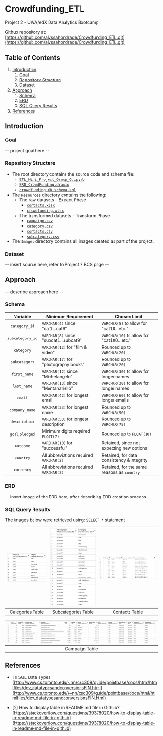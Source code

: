 # Crowdfunding_ETL
Project 2 - UWA/edX Data Analytics Bootcamp

Github repository at: [https://github.com/alyssahondrade/Crowdfunding_ETL.git](https://github.com/alyssahondrade/Crowdfunding_ETL.git)

## Table of Contents
1. [Introduction](https://github.com/alyssahondrade/Crowdfunding_ETL/blob/main/README.md#introduction)
    1. [Goal](https://github.com/alyssahondrade/Crowdfunding_ETL/blob/main/README.md#goal)
    2. [Repository Structure](https://github.com/alyssahondrade/Crowdfunding_ETL/blob/main/README.md#repository-structure)
    3. [Dataset](https://github.com/alyssahondrade/Crowdfunding_ETL/blob/main/README.md#dataset)
2. [Approach](https://github.com/alyssahondrade/Crowdfunding_ETL/blob/main/README.md#approach)
    1. [Schema](https://github.com/alyssahondrade/Crowdfunding_ETL/blob/main/README.md#schema)
    2. [ERD](https://github.com/alyssahondrade/Crowdfunding_ETL/blob/main/README.md#erd)
    3. [SQL Query Results](https://github.com/alyssahondrade/Crowdfunding_ETL/blob/main/README.md#sql-query-results)
3. [References](https://github.com/alyssahondrade/Crowdfunding_ETL/blob/main/README.md#references)


## Introduction

### Goal
-- project goal here --

### Repository Structure
- The root directory contains the source code and schema file:
    - [`ETL_Mini_Project_Group_6.ipynb`](https://github.com/alyssahondrade/Crowdfunding_ETL/blob/main/ETL_Mini_Project_Group_6.ipynb)
    - [`ERD_CrowdFunding.drawio`]()
    - [`crowdfunding_db_schema.sql`](https://github.com/alyssahondrade/Crowdfunding_ETL/blob/main/crowdfunding_db_schema.sql)
- The `Resources` directory contains the following:
    - The raw datasets - Extract Phase
        - [`contacts.xlsx`](https://github.com/alyssahondrade/Crowdfunding_ETL/blob/main/Resources/contacts.xlsx)
        - [`crowdfunding.xlsx`](https://github.com/alyssahondrade/Crowdfunding_ETL/blob/main/Resources/crowdfunding.xlsx)
    - The transformed datasets - Transform Phase
        - [`campaign.csv`](https://github.com/alyssahondrade/Crowdfunding_ETL/blob/main/Resources/campaign.csv)
        - [`category.csv`](https://github.com/alyssahondrade/Crowdfunding_ETL/blob/main/Resources/category.csv)
        - [`contacts.csv`](https://github.com/alyssahondrade/Crowdfunding_ETL/blob/main/Resources/contacts.csv)
        - [`subcategory.csv`](https://github.com/alyssahondrade/Crowdfunding_ETL/blob/main/Resources/subcategory.csv)
- The `Images` directory contains all images created as part of the project.

### Dataset
-- insert source here, refer to Project 2 BCS page --


## Approach
-- describe approach here --

### Schema
Variable | Minimum Requirement | Chosen Limit
:---: | --- | ---
`category_id` | `VARCHAR(4)` since "cat1...cat9" | `VARCHAR(5)` to allow for "cat10...etc."
`subcategory_id` | `VARCHAR(8)` since "subcat1...subcat9" | `VARCHAR(10)` to allow for "cat100...etc."
`category` | `VARCHAR(12)` for "film & video" | Rounded up to `VARCHAR(20)`
`subcategory` | `VARCHAR(17)` for "photography books" | Rounded up to `VARCHAR(20)`
`first_name` | `VARCHAR(12)` since "Michelangelo" | `VARCHAR(30)` to allow for longer names
`last_name` | `VARCHAR(13)` since "Montanariello" | `VARCHAR(30)` to allow for longer names
`email` | `VARCHAR(42)` for longest email | `VARCHAR(60)` to allow for longer emails
`company_name` | `VARCHAR(33)` for longest name | Rounded up to `VARCHAR(50)`
`description` | `VARCHAR(53)` for longest description  | Rounded up to `VARCHAR(75)`
`goal`,`pledged` | Minimum digits required `FLOAT(7)` | Rounded up to `FLOAT(10)`
`outcome` | `VARCHAR(10)` for "successful" | Retained, since not expecting new options
`country` | All abbreviations required `VARCHAR(2)` | Retained, for data consistency & integrity
`currency` | All abbreviations required `VARCHAR(3)` | Retained, for the same reasons as `country`

### ERD
-- insert image of the ERD here, after describing ERD creation process --

### SQL Query Results
The images below were retrieved using: `SELECT *` statement

|![categories_table](https://github.com/alyssahondrade/Crowdfunding_ETL/blob/main/Images/categories_table.png)|![subcategories_table](https://github.com/alyssahondrade/Crowdfunding_ETL/blob/main/Images/subcategories_table.png)|![contacts_table](https://github.com/alyssahondrade/Crowdfunding_ETL/blob/main/Images/contacts_table.png)|
|:---:|:---:|:---:|
|Categories Table|Subcategories Table|Contacts Table|

|![campaign_table](https://github.com/alyssahondrade/Crowdfunding_ETL/blob/main/Images/campaign_table.png)|
|:---:|
|Campaign Table|

## References
- [1] SQL Data Types [http://www.cs.toronto.edu/~nn/csc309/guide/pointbase/docs/html/htmlfiles/dev_datatypesandconversionsFIN.html](http://www.cs.toronto.edu/\~nn/csc309/guide/pointbase/docs/html/htmlfiles/dev_datatypesandconversionsFIN.html)

- [2] How to display table in README.md file in Github? [https://stackoverflow.com/questions/39378020/how-to-display-table-in-readme-md-file-in-github](https://stackoverflow.com/questions/39378020/how-to-display-table-in-readme-md-file-in-github)
